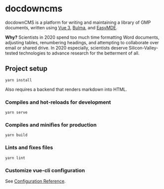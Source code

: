 # docdowncms

docdownCMS is a platform for writing and maintaining a library of GMP documents, written using [Vue 3](https://v3.vuejs.org/), [Bulma](https://bulma.io), and [EasyMDE](https://github.com/kodumbeats/easy-markdown-editor).

**Why?** Scientists in 2020 spend too much time formatting Word documents, adjusting tables, renumbering headings, and attempting to collaborate over email or shared drive. In 2020 especially, scientists deserve Silicon-Valley-tested technologies to advance research for the betterment of all.

## Project setup
```
yarn install
```
Also requires a backend that renders markdown into HTML.

### Compiles and hot-reloads for development
```
yarn serve
```

### Compiles and minifies for production
```
yarn build
```

### Lints and fixes files
```
yarn lint
```

### Customize vue-cli configuration
See [Configuration Reference](https://cli.vuejs.org/config/).
